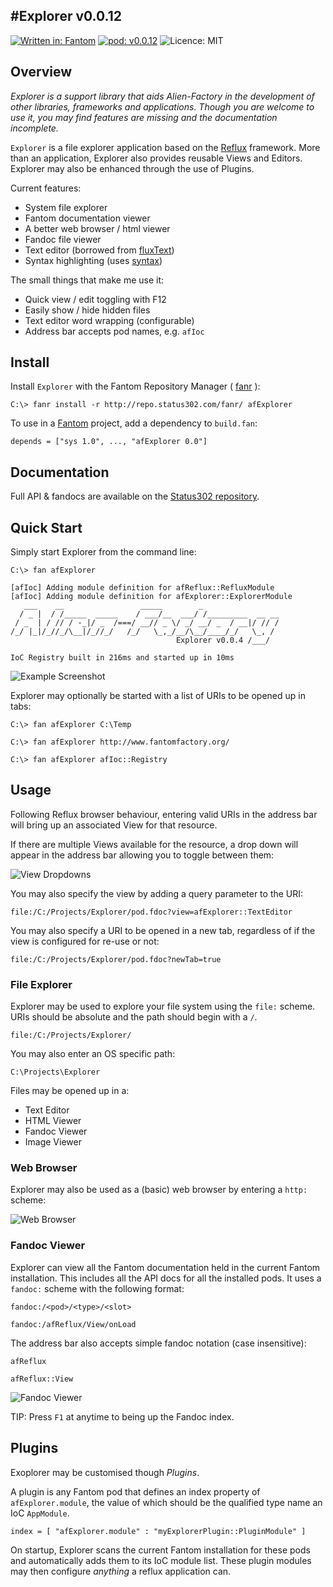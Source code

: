 #Explorer v0.0.12
---
[![Written in: Fantom](http://img.shields.io/badge/written%20in-Fantom-lightgray.svg)](http://fantom.org/)
[![pod: v0.0.12](http://img.shields.io/badge/pod-v0.0.12-yellow.svg)](http://www.fantomfactory.org/pods/afExplorer)
![Licence: MIT](http://img.shields.io/badge/licence-MIT-blue.svg)

## Overview

*Explorer is a support library that aids Alien-Factory in the development of other libraries, frameworks and applications. Though you are welcome to use it, you may find features are missing and the documentation incomplete.*

`Explorer` is a file explorer application based on the [Reflux](http://pods.fantomfactory.org/pods/afReflux) framework. More than an application, Explorer also provides reusable Views and Editors. Explorer may also be enhanced through the use of Plugins.

Current features:

- System file explorer
- Fantom documentation viewer
- A better web browser / html viewer
- Fandoc file viewer
- Text editor (borrowed from [fluxText](http://fantom.org/doc/fluxText/index.html))
- Syntax highlighting (uses [syntax](http://fantom.org/doc/syntax/index.html))

The small things that make me use it:

- Quick view / edit toggling with F12
- Easily show / hide hidden files
- Text editor word wrapping (configurable)
- Address bar accepts pod names, e.g. `afIoc`

## Install

Install `Explorer` with the Fantom Repository Manager ( [fanr](http://fantom.org/doc/docFanr/Tool.html#install) ):

    C:\> fanr install -r http://repo.status302.com/fanr/ afExplorer

To use in a [Fantom](http://fantom.org/) project, add a dependency to `build.fan`:

    depends = ["sys 1.0", ..., "afExplorer 0.0"]

## Documentation

Full API & fandocs are available on the [Status302 repository](http://repo.status302.com/doc/afExplorer/).

## Quick Start

Simply start Explorer from the command line:

```
C:\> fan afExplorer

[afIoc] Adding module definition for afReflux::RefluxModule
[afIoc] Adding module definition for afExplorer::ExplorerModule
   ___    __                 _____        _
  / _ |  / /_____  _____    / ___/__  ___/ /_________  __ __
 / _  | / // / -_|/ _  /===/ __// _ \/ _/ __/ _  / __|/ // /
/_/ |_|/_//_/\__|/_//_/   /_/   \_,_/__/\__/____/_/   \_, /
                                     Explorer v0.0.4 /___/

IoC Registry built in 216ms and started up in 10ms
```

![Example Screenshot](http://static.alienfactory.co.uk/fantom-docs/afExplorer.screenshot.png)

Explorer may optionally be started with a list of URIs to be opened up in tabs:

```
C:\> fan afExplorer C:\Temp

C:\> fan afExplorer http://www.fantomfactory.org/

C:\> fan afExplorer afIoc::Registry
```

## Usage

Following Reflux browser behaviour, entering valid URIs in the address bar will bring up an associated View for that resource.

If there are multiple Views available for the resource, a drop down will appear in the address bar allowing you to toggle between them:

![View Dropdowns](http://static.alienfactory.co.uk/fantom-docs/afExplorer.viewDropDown.png)

You may also specify the view by adding a query parameter to the URI:

    file:/C:/Projects/Explorer/pod.fdoc?view=afExplorer::TextEditor

You may also specify a URI to be opened in a new tab, regardless of if the view is configured for re-use or not:

    file:/C:/Projects/Explorer/pod.fdoc?newTab=true

### File Explorer

Explorer may be used to explore your file system using the `file:` scheme. URIs should be absolute and the path should begin with a `/`.

    file:/C:/Projects/Explorer/

You may also enter an OS specific path:

    C:\Projects\Explorer

Files may be opened up in a:

- Text Editor
- HTML Viewer
- Fandoc Viewer
- Image Viewer

### Web Browser

Explorer may also be used as a (basic) web browser by entering a `http:` scheme:

![Web Browser](http://static.alienfactory.co.uk/fantom-docs/afExplorer.webBrowser.png)

### Fandoc Viewer

Explorer can view all the Fantom documentation held in the current Fantom installation. This includes all the API docs for all the installed pods. It uses a `fandoc:` scheme with the following format:

    fandoc:/<pod>/<type>/<slot>
    
    fandoc:/afReflux/View/onLoad

The address bar also accepts simple fandoc notation (case insensitive):

    afReflux
    
    afReflux::View

![Fandoc Viewer](http://static.alienfactory.co.uk/fantom-docs/afExplorer.fandocViewer.png)

TIP: Press `F1` at anytime to being up the Fandoc index.

## Plugins

Exoplorer may be customised though *Plugins*.

A plugin is any Fantom pod that defines an index property of `afExplorer.module`, the value of which should be the qualified type name an IoC `AppModule`.

    index = [ "afExplorer.module" : "myExplorerPlugin::PluginModule" ]

On startup, Explorer scans the current Fantom installation for these pods and automatically adds them to its IoC module list. These plugin modules may then configure *anything* a reflux application can.

